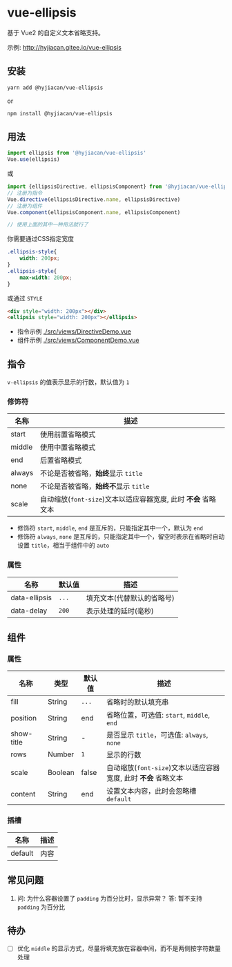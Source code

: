 # vue-ellipsis

基于 Vue2 的自定义文本省略支持。

示例: http://hyjiacan.gitee.io/vue-ellipsis

## 安装

```bash
yarn add @hyjiacan/vue-ellipsis
```
or 
```bash
npm install @hyjiacan/vue-ellipsis
```

## 用法

```javascript
import ellipsis from '@hyjiacan/vue-ellipsis'
Vue.use(ellipsis)
```
或 

```javascript
import {ellipsisDirective, ellipsisComponent} from '@hyjiacan/vue-ellipsis'
// 注册为指令
Vue.directive(ellipsisDirective.name, ellipsisDirective)
// 注册为组件
Vue.component(ellipsisComponent.name, ellipsisComponent)

// 使用上面的其中一种用法就行了
```

你需要通过CSS指定宽度

```css
.ellipsis-style{
    width: 200px;
}
.ellipsis-style{
    max-width: 200px;
}
```
或通过 `STYLE`

```html
<div style="width: 200px"></div>
<ellipsis style="width: 200px"></ellipsis>
```

- 指令示例 [./src/views/DirectiveDemo.vue](./src/views/DirectiveDemo.vue)
- 组件示例 [./src/views/ComponentDemo.vue](./src/views/ComponentDemo.vue)

## 指令

`v-ellipsis` 的值表示显示的行数，默认值为 `1` 

### 修饰符

|名称|描述|
|---|---|
|start|使用前置省略模式|
|middle|使用中置省略模式|
|end|后置省略模式|
|always|不论是否被省略，**始终**显示 `title`|
|none|不论是否被省略，**始终不**显示 `title`|
|scale|自动缩放(`font-size`)文本以适应容器宽度, 此时 **不会** 省略文本|

- 修饰符 `start`, `middle`, `end` 是互斥的，只能指定其中一个，默认为 `end`
- 修饰符 `always`, `none` 是互斥的，只能指定其中一个，留空时表示在省略时自动设置 `title`，相当于组件中的 `auto`

### 属性

|名称|默认值|描述|
|---|---|---|
|data-ellipsis|`...`|填充文本(代替默认的省略号)|
|data-delay|`200`|表示处理的延时(毫秒)|

## 组件

### 属性

|名称|类型|默认值|描述|
|---|---|---|---|
|fill|String|`...`|省略时的默认填充串|
|position|String|end|省略位置，可选值: `start`, `middle`, `end`|
|show-title|String|-|是否显示 `title`，可选值: `always`, `none`|
|rows|Number|`1`|显示的行数|
|scale|Boolean|false|自动缩放(`font-size`)文本以适应容器宽度, 此时 **不会** 省略文本|
|content|String|end|设置文本内容，此时会忽略槽 `default`|

### 插槽

|名称|描述|
|---|---|
|default|内容|

## 常见问题

1. 问: 为什么容器设置了 `padding` 为百分比时，显示异常？
答: 暂不支持 `padding` 为百分比

## 待办

- [ ] 优化 `middle` 的显示方式，尽量将填充放在容器中间，而不是两侧按字符数量处理

